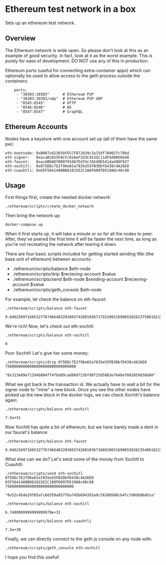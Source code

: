 # Ethereum test network in a box

Sets up an ethereum test network.

## Overview

The Ethereum network is wide open. So please don't look at this as an example
of good security. In fact, look at it as the worst example. This is purely for
ease of development. DO NOT use any of this in production.

Ethereum ports (useful for connecting extra-container apps) which can
optionally be used to allow access to the geth process outside the containers:

```
    ports:
     - "30303:30303"      # Ethereum P2P
     - "30303:30303/udp"  # Ethereum P2P UDP
     - "8545:8545"        # HTTP
     - "8546:8546"        # WS
     - "8547:8547"        # GraphQL
```

## Ethereum Accounts

Nodes have a keystore with one account set up (all of them have the same pw):

```
eth-bootnode: 0xB007c62365bFECCF872A39c3a15df7A9027c79bd
eth-signer:   0xacaB1655FACFc82AeF2d3C453dC11dF6d0058b48
eth-faucet:   0xacABb6Df0D0703467Ed7dc7A549D541dad48F937
eth-xochitl:  0x075DDc7E2f96e65a7835e55FB3DbfD438c4A26E0
eth-cuauhtli: 0x65F5641480B861815E2C188F6097D519A8c48c98
```

## Usage

First things first, create the needed docker network:

```
./ethereum/scripts/create_docker_network
```

Then bring the network up:

```
docker-compose up
```

When it first starts up, it will take a minute or so for all the nodes to peer.
After, they've peered the first time it will be faster the next time, as long
as you're not recreating the network after tearing it down.

There are four basic scripts included for getting started sending Wei (the base
unit of ethereum) between accounts:

 * ./ethereum/scripts/balance $eth-node
 * ./ethereum/scripts/drip $recieving-account $value
 * ./ethereum/scripts/send $eth-node $sending-account $recieving-account $value
 * ./ethereum/scripts/geth_console $eth-node

For example, let check the balance on eth-faucet:

```
./ethereum/scripts/balance eth-faucet
```

```
9.04625697166532776746648320380374280103671755200316906558262375061821325312e+74
```

We're rich! Now, let's check out eth-xochitl:

```
./ethereum/scripts/balance eth-xochitl
```

```
0
```

Poor Xochitl! Let's give her some money:

```
./ethereum/scripts/drip 075DDc7E2f96e65a7835e55FB3DbfD438c4A26E0 75000000000000000000000000000000
```

```
"0x313e89e71294b804ff4fbdd9cad80d723bfd8f25d5883e7648ef601059d36b80"
```

What we got back is the transaction id. We actually have to wait a bit for the
signer node to "mine" a new block. Once you see the other nodes have picked up
the new block in the docker logs, we can check Xochitl's balance again:

```
./ethereum/scripts/balance eth-xochitl
```

```
7.5e+31
```

Now Xochitl has quite a bit of ethereum, but we have barely made a dent in our
faucet's balance:

```
./ethereum/scripts/balance eth-faucet
```

```
9.04625697166532776746648320380374280103671680200316906558262354061821325312e+74
```

What else can we do? Let's send some of the money from Xochitl to Cuauhtli:

```
./ethereum/scripts/send eth-xochitl 075DDc7E2f96e65a7835e55FB3DbfD438c4A26E0 65F5641480B861815E2C188F6097D519A8c48c98 7500000000000000000000000000000
```

```
"0x52c45de29f05afc68359a95776a745b694393a9cf8280508cb4fcfd0db86db1a"
```

```
./ethereum/scripts/balance eth-xochitl
```

```
6.7499999999999999979e+31
```

```
./ethereum/scripts/balance eth-cuauhtli
```

```
7.5e+30
```

Finally, we can directly connect to the geth js console on any node with:

```
./ethereum/scripts/geth_console eth-xochitl
```

I hope you find this useful!
